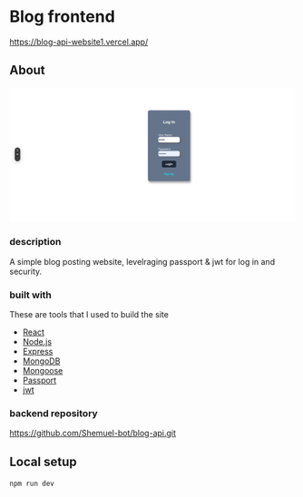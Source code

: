 # Blog frontend

https://blog-api-website1.vercel.app/
## About
<div align="center">
  <img src="src/assets/screen-shot.png">
</div>

### description
A simple blog posting website, levelraging passport & jwt for log in and security.

### built with
These are tools that I used to build the site

<ul>
  <li>
    <a href="https://react.dev/">React</a>
  </li>
  <li>
    <a href="https://nodejs.org/en">Node.js</a>
  </li>
  <li>
    <a href="https://expressjs.com/">Express</a>
  </li>
  <li>
    <a href="https://www.mongodb.com/">MongoDB</a>
  </li>
  <li>
    <a href="https://mongoosejs.com/">Mongoose</a>
  </li>
  <li>
    <a href="https://www.passportjs.org/">Passport</a>
  </li>
  <li>
    <a href="https://jwt.io/">jwt</a>
  </li>
</ul>

### backend repository
https://github.com/Shemuel-bot/blog-api.git

## Local setup

```sh
npm run dev
```
